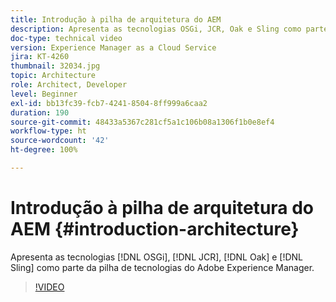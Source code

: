 ```yaml
---
title: Introdução à pilha de arquitetura do AEM
description: Apresenta as tecnologias OSGi, JCR, Oak e Sling como parte da pilha de tecnologias do Adobe Experience Manager.
doc-type: technical video
version: Experience Manager as a Cloud Service
jira: KT-4260
thumbnail: 32034.jpg
topic: Architecture
role: Architect, Developer
level: Beginner
exl-id: bb13fc39-fcb7-4241-8504-8ff999a6caa2
duration: 190
source-git-commit: 48433a5367c281cf5a1c106b08a1306f1b0e8ef4
workflow-type: ht
source-wordcount: '42'
ht-degree: 100%

---
```


# Introdução à pilha de arquitetura do AEM {#introduction-architecture}

Apresenta as tecnologias [!DNL OSGi], [!DNL JCR], [!DNL Oak] e [!DNL Sling] como parte da pilha de tecnologias do Adobe Experience Manager.

>[!VIDEO](https://video.tv.adobe.com/v/32034?quality=12&learn=on)

